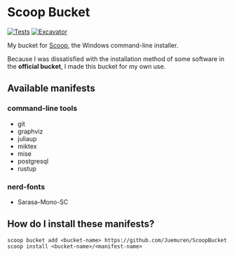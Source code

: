 # Scoop Bucket

[![Tests](https://github.com/Juemuren/ScoopBucket/actions/workflows/ci.yml/badge.svg)](https://github.com/Juemuren/ScoopBucket/actions/workflows/ci.yml) [![Excavator](https://github.com/Juemuren/ScoopBucket/actions/workflows/excavator.yml/badge.svg)](https://github.com/Juemuren/ScoopBucket/actions/workflows/excavator.yml)

My bucket for [Scoop](https://scoop.sh), the Windows command-line installer.

Because I was dissatisfied with the installation method of some software in the **official bucket**, I made this bucket for my own use.

## Available manifests

### command-line tools

- git
- graphviz
- juliaup
- miktex
- mise
- postgresql
- rustup

### nerd-fonts

- Sarasa-Mono-SC

## How do I install these manifests?

```pwsh
scoop bucket add <bucket-name> https://github.com/Juemuren/ScoopBucket
scoop install <bucket-name>/<manifest-name>
```
